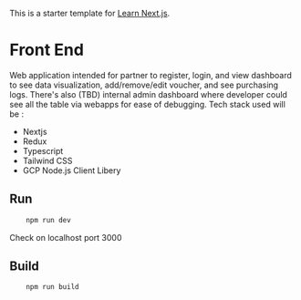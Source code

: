 This is a starter template for [Learn Next.js](https://nextjs.org/learn).

# Front End 
Web application intended for partner to register, login, and view dashboard to see data visualization, add/remove/edit voucher, and see purchasing logs. There's also (TBD) internal admin dashboard where developer could see all the table via webapps for ease of debugging. Tech stack used will be : 
- Nextjs 
- Redux
- Typescript
- Tailwind CSS 
- GCP Node.js Client Libery 

## Run 
```bash
    npm run dev
```
Check on localhost port 3000
## Build
```bash
    npm run build
```
